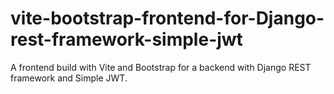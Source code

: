 # vite-bootstrap-frontend-for-Django-rest-framework-simple-jwt
A frontend build with Vite and Bootstrap for a backend with Django REST framework and Simple JWT.
